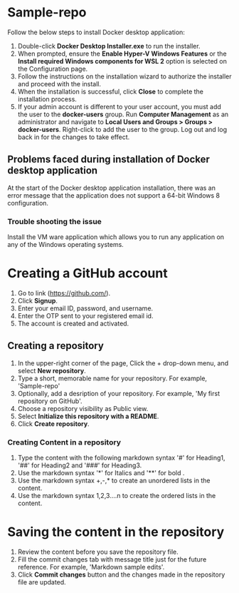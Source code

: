 # Sample-repo

Follow the below steps to install Docker desktop application:

1. Double-click **Docker Desktop Installer.exe** to run the installer.
2. When prompted, ensure the **Enable Hyper-V Windows Features** or the **Install required Windows components for WSL 2** option is selected on the Configuration page.
3. Follow the instructions on the installation wizard to authorize the installer and proceed with the install.
4. When the installation is successful, click **Close** to complete the installation process.
5. If your admin account is different to your user account, you must add the user to the **docker-users** group. Run **Computer Management** as an administrator and navigate to **Local  Users and Groups > Groups > docker-users**. Right-click to add the user to the group. Log out and log back in for the changes to take effect.

## Problems faced during installation of Docker desktop application

At the start of the Docker desktop application installation, there was an error message that the application does not support a 64-bit Windows 8 configuration.

### Trouble shooting the issue 

Install the VM ware application which allows you to run any application on any of the Windows operating systems.

# Creating a GitHub account

1. Go to link (https://github.com/). 
2. Click **Signup**.
3. Enter your email ID, password, and username.
4. Enter the OTP sent to your registered email id.
5. The account is created and activated.

## Creating a repository

1. In the upper-right corner of the page, Click the + drop-down menu, and select **New repository**.
2. Type a short, memorable name for your repository. For example, 'Sample-repo'
3. Optionally, add a desription of your repository. For example, 'My first repository on GitHub'.
4. Choose a repository visibility as Public view.
5. Select **Initialize this repository with a README**.
6. Click **Create repository**.

### Creating Content in a repository

1. Type the content with the following markdown syntax '#' for Heading1, '##' for Heading2 and '###' for Heading3.
2. Use the markdown syntax '*' for Italics and '**' for bold .
3. Use the markdown syntax +,-,* to create an unordered lists in the content.
4. Use the markdown syntax 1,2,3....n to create the ordered lists in the content.

# Saving the content in the repository

1. Review the content before you save the repository file.
2. Fill the commit changes tab with message title just for the future reference. For example, 'Markdown sample edits'.
3. Click **Commit changes** button and the changes made in the repository file are updated.


